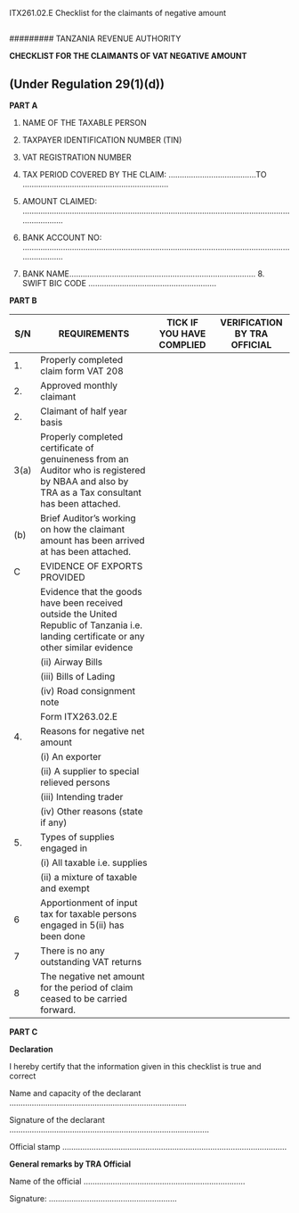 ITX261.02.E  Checklist for the claimants of negative amount

## 

######### TANZANIA REVENUE AUTHORITY

**CHECKLIST FOR THE CLAIMANTS OF VAT NEGATIVE AMOUNT**

## (Under Regulation  29(1)(d))

**PART A**

1. NAME OF THE TAXABLE PERSON

2.  TAXPAYER IDENTIFICATION NUMBER (TIN)

3. VAT REGISTRATION NUMBER

4. TAX PERIOD COVERED BY THE CLAIM: …………............……………TO ……...……….………..................................…

5. AMOUNT CLAIMED: ………………………………………………………….........……….……..............................................

6. BANK ACCOUNT NO: ………………………………………………………...........…………...................................................

7. BANK NAME................................................................................... 8. SWIFT BIC CODE .........................................................

**PART B**

| S/N   | REQUIREMENTS                                                                                                                                   | TICK IF YOU HAVE COMPLIED   | VERIFICATION BY TRA OFFICIAL   |
|-------|------------------------------------------------------------------------------------------------------------------------------------------------|-----------------------------|--------------------------------|
| 1.    | Properly completed claim form VAT 208                                                                                                          |                             |                                |
| 2.    | Approved monthly claimant                                                                                                                      |                             |                                |
| 2.    | Claimant of half year basis                                                                                                                    |                             |                                |
| 3(a)  | Properly completed certificate of genuineness from an Auditor who is registered by NBAA and also by TRA as a Tax consultant has been attached. |                             |                                |
| (b)   | Brief Auditor’s working on how the claimant amount has been arrived at has been attached.                                                      |                             |                                |
| C     | EVIDENCE OF EXPORTS PROVIDED                                                                                                                   |                             |                                |
|       | Evidence that the goods have been received outside the United Republic of Tanzania i.e. landing certificate or any other similar evidence      |                             |                                |
|       | (ii) Airway Bills                                                                                                                              |                             |                                |
|       | (iii) Bills of Lading                                                                                                                          |                             |                                |
|       | (iv) Road consignment note                                                                                                                     |                             |                                |
|       | Form ITX263.02.E                                                                                                                               |                             |                                |
| 4.    | Reasons for negative net amount                                                                                                                |                             |                                |
|       | (i)   An exporter                                                                                                                              |                             |                                |
|       | (ii)  A supplier to special relieved persons                                                                                                   |                             |                                |
|       | (iii)  Intending trader                                                                                                                        |                             |                                |
|       | (iv) Other reasons (state if any)                                                                                                              |                             |                                |
| 5.    | Types of supplies engaged in                                                                                                                   |                             |                                |
|       | (i) All taxable i.e. supplies                                                                                                                  |                             |                                |
|       | (ii)  a mixture of taxable and exempt                                                                                                          |                             |                                |
| 6     | Apportionment of input tax for taxable persons engaged in 5(ii) has been done                                                                  |                             |                                |
| 7     | There is no any outstanding VAT returns                                                                                                        |                             |                                |
| 8     | The negative net amount for the period of claim ceased to be carried forward.                                                                  |                             |                                |

**PART C**

**Declaration**

I hereby certify that the information given in this checklist is true and correct

Name and capacity of the declarant ……………………………………………............................

Signature of the declarant ………………………………………………………..........................

Official stamp ………………………………………………………………………...................

**General remarks by TRA Official**

Name of the official ………………………………………………………………

Signature: …………………………………………………